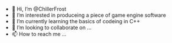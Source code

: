 - 👋 Hi, I’m @ChillerFrost
- 👀 I’m interested in produceing a piece of game engine software
- 🌱 I’m currently learning the basics of codeing in C++
- 💞️ I’m looking to collaborate on ...
- 📫 How to reach me ...

<!---
ChillerFrost/ChillerFrost is a ✨ special ✨ repository because its `README.md` (this file) appears on your GitHub profile.
You can click the Preview link to take a look at your changes.
--->

